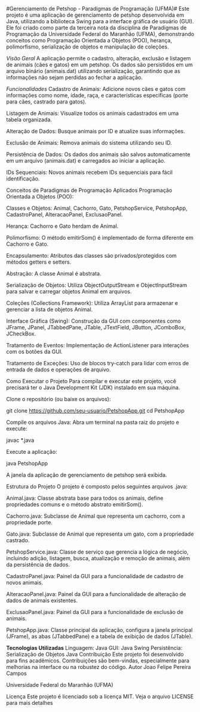 #Gerenciamento de Petshop - Paradigmas de Programação (UFMA)#
Este projeto é uma aplicação de gerenciamento de petshop desenvolvida em Java, utilizando a biblioteca Swing para a interface gráfica de usuário (GUI). Ele foi criado como parte da terceira nota da disciplina de Paradigmas de Programação da Universidade Federal do Maranhão (UFMA), demonstrando conceitos como Programação Orientada a Objetos (POO), herança, polimorfismo, serialização de objetos e manipulação de coleções.

*Visão Geral*
A aplicação permite o cadastro, alteração, exclusão e listagem de animais (cães e gatos) em um petshop. Os dados são persistidos em um arquivo binário (animais.dat) utilizando serialização, garantindo que as informações não sejam perdidas ao fechar a aplicação.

*Funcionalidades*
Cadastro de Animais: Adicione novos cães e gatos com informações como nome, idade, raça, e características específicas (porte para cães, castrado para gatos).

Listagem de Animais: Visualize todos os animais cadastrados em uma tabela organizada.

Alteração de Dados: Busque animais por ID e atualize suas informações.

Exclusão de Animais: Remova animais do sistema utilizando seu ID.

Persistência de Dados: Os dados dos animais são salvos automaticamente em um arquivo (animais.dat) e carregados ao iniciar a aplicação.

IDs Sequenciais: Novos animais recebem IDs sequenciais para fácil identificação.

Conceitos de Paradigmas de Programação Aplicados
Programação Orientada a Objetos (POO):

Classes e Objetos: Animal, Cachorro, Gato, PetshopService, PetshopApp, CadastroPanel, AlteracaoPanel, ExclusaoPanel.

Herança: Cachorro e Gato herdam de Animal.

Polimorfismo: O método emitirSom() é implementado de forma diferente em Cachorro e Gato.

Encapsulamento: Atributos das classes são privados/protegidos com métodos getters e setters.

Abstração: A classe Animal é abstrata.

Serialização de Objetos: Utiliza ObjectOutputStream e ObjectInputStream para salvar e carregar objetos Animal em arquivos.

Coleções (Collections Framework): Utiliza ArrayList para armazenar e gerenciar a lista de objetos Animal.

Interface Gráfica (Swing): Construção da GUI com componentes como JFrame, JPanel, JTabbedPane, JTable, JTextField, JButton, JComboBox, JCheckBox.

Tratamento de Eventos: Implementação de ActionListener para interações com os botões da GUI.

Tratamento de Exceções: Uso de blocos try-catch para lidar com erros de entrada de dados e operações de arquivo.

Como Executar o Projeto
Para compilar e executar este projeto, você precisará ter o Java Development Kit (JDK) instalado em sua máquina.

Clone o repositório (ou baixe os arquivos):

git clone https://github.com/seu-usuario/PetshopApp.git
cd PetshopApp

Compile os arquivos Java:
Abra um terminal na pasta raiz do projeto e execute:

javac *.java

Execute a aplicação:

java PetshopApp

A janela da aplicação de gerenciamento de petshop será exibida.

Estrutura do Projeto
O projeto é composto pelos seguintes arquivos .java:

Animal.java: Classe abstrata base para todos os animais, define propriedades comuns e o método abstrato emitirSom().

Cachorro.java: Subclasse de Animal que representa um cachorro, com a propriedade porte.

Gato.java: Subclasse de Animal que representa um gato, com a propriedade castrado.

PetshopService.java: Classe de serviço que gerencia a lógica de negócio, incluindo adição, listagem, busca, atualização e remoção de animais, além da persistência de dados.

CadastroPanel.java: Painel da GUI para a funcionalidade de cadastro de novos animais.

AlteracaoPanel.java: Painel da GUI para a funcionalidade de alteração de dados de animais existentes.

ExclusaoPanel.java: Painel da GUI para a funcionalidade de exclusão de animais.

PetshopApp.java: Classe principal da aplicação, configura a janela principal (JFrame), as abas (JTabbedPane) e a tabela de exibição de dados (JTable).

**Tecnologias Utilizadas**
Linguagem: Java
GUI: Java Swing
Persistência: Serialização de Objetos Java
Contribuição
Este projeto foi desenvolvido para fins acadêmicos. Contribuições são bem-vindas, especialmente para melhorias na interface ou na robustez do código.
Autor
Joao Felipe Pereira Campos


Universidade Federal do Maranhão (UFMA)

Licença
Este projeto é licenciado sob a licença MIT. Veja o arquivo LICENSE para mais detalhes
